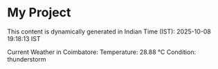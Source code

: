 # My Project

This content is dynamically generated in Indian Time (IST): 2025-10-08 19:18:13 IST


Current Weather in Coimbatore:
Temperature: 28.88 °C
Condition: thunderstorm
